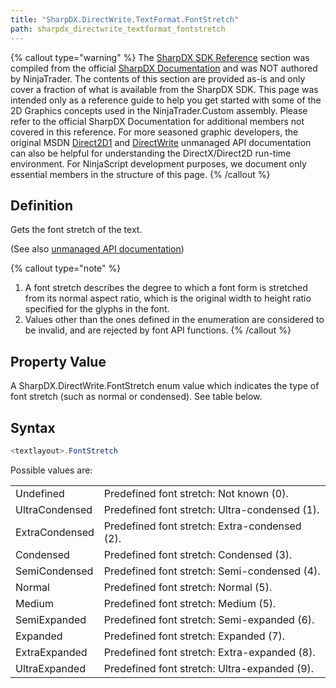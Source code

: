 ```yaml
---
title: "SharpDX.DirectWrite.TextFormat.FontStretch"
path: sharpdx_directwrite_textformat_fontstretch
---
```


{% callout type="warning" %}
The [SharpDX SDK Reference](sharpdx_sdk_reference) section was compiled from the official [SharpDX Documentation](http://sharpdx.org/) and was NOT authored by NinjaTrader. The contents of this section are provided as-is and only cover a fraction of what is available from the SharpDX SDK. This page was intended only as a reference guide to help you get started with some of the 2D Graphics concepts used in the NinjaTrader.Custom assembly. Please refer to the official SharpDX Documentation for additional members not covered in this reference. For more seasoned graphic developers, the original MSDN [Direct2D1](https://msdn.microsoft.com/en-us/library/windows/desktop/dd370990.aspx) and [DirectWrite](https://msdn.microsoft.com/en-us/library/windows/desktop/dd368038.aspx) unmanaged API documentation can also be helpful for understanding the DirectX/Direct2D run-time environment. For NinjaScript development purposes, we document only essential members in the structure of this page.
{% /callout %}

## Definition

Gets the font stretch of the text.

(See also [unmanaged API documentation](https://msdn.microsoft.com/en-us/library/dd316646.aspx))

{% callout type="note" %}

1. A font stretch describes the degree to which a font form is stretched from its normal aspect ratio, which is the original width to height ratio specified for the glyphs in the font.  
2. Values other than the ones defined in the enumeration are considered to be invalid, and are rejected by font API functions.
{% /callout %}

## Property Value

A SharpDX.DirectWrite.FontStretch enum value which indicates the type of font stretch (such as normal or condensed). See table below.

## Syntax

```csharp
<textlayout>.FontStretch
```

Possible values are:

|  |  |
| --- | --- |
| Undefined | Predefined font stretch: Not known (0). |
| UltraCondensed | Predefined font stretch: Ultra-condensed (1). |
| ExtraCondensed | Predefined font stretch: Extra-condensed (2). |
| Condensed | Predefined font stretch: Condensed (3). |
| SemiCondensed | Predefined font stretch: Semi-condensed (4). |
| Normal | Predefined font stretch: Normal (5). |
| Medium | Predefined font stretch: Medium (5). |
| SemiExpanded | Predefined font stretch: Semi-expanded (6). |
| Expanded | Predefined font stretch: Expanded (7). |
| ExtraExpanded | Predefined font stretch: Extra-expanded (8). |
| UltraExpanded | Predefined font stretch: Ultra-expanded (9). |
